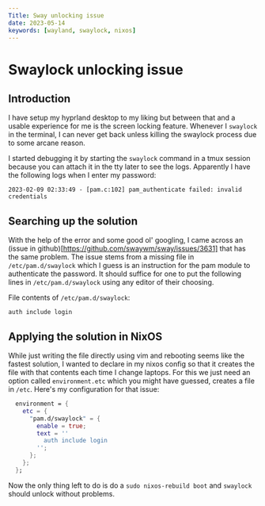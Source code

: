 ```yaml
---
Title: Sway unlocking issue
date: 2023-05-14
keywords: [wayland, swaylock, nixos]
---
```


# Swaylock unlocking issue

## Introduction
I have setup my hyprland desktop to my liking but between that and a usable experience for me is the screen locking feature. Whenever I `swaylock` in the terminal, I can never get back unless killing the swaylock process due to some arcane reason.

I started debugging it by starting the `swaylock` command in a tmux session because you can attach it in the tty later to see the logs. Apparently I have the following logs when I enter my password:
```
2023-02-09 02:33:49 - [pam.c:102] pam_authenticate failed: invalid credentials
```

## Searching up the solution
With the help of the error and some good ol' googling, I came across an (issue in github)[https://github.com/swaywm/sway/issues/3631] that has the same problem. The issue stems from a missing file in `/etc/pam.d/swaylock` which I guess is an instruction for the pam module to authenticate the password. It should suffice for one to put the following lines in `/etc/pam.d/swaylock` using any editor of their choosing.

File contents of `/etc/pam.d/swaylock`:
```
auth include login
```

## Applying the solution in NixOS
While just writing the file directly using vim and rebooting seems like the fastest solution, I wanted to declare in my nixos config so that it creates the file with that contents each time I change laptops. For this we just need an option called `environment.etc` which you might have guessed, creates a file in `/etc`. Here's my configuration for that issue:

```nix
  environment = {
    etc = {
      "pam.d/swaylock" = {
        enable = true;
        text = ''
          auth include login
        '';
      };
    };
  };
```

Now the only thing left to do is do a `sudo nixos-rebuild boot` and `swaylock` should unlock without problems.

